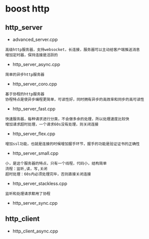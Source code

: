 # boost http
## http_server
* advanced_server.cpp
```
高级http服务器，支持websocket，长连接，服务器可以主动给客户端推送消息
增加定时器，保持连接是活跃的
```
* http_server_async.cpp
```
简单的异步http服务器
```
* http_server_coro.cpp
```
基于协程的http服务器
协程特点是使异步编程更简单，可读性好，同时拥有异步的高效率和同步的高可读性
```
* http_server_fast.cpp
```
快速服务器，每种请求进行分类，不会做多余的处理，所以处理速度比较快
增加请求超时处理，一个请求60s没有处理，则关闭连接
```
* http_server_flex.cpp
```
增加ssl功能，也就是连接的时候增加握手环节，握手的功能是验证证书的正确性
```
* http_server_small.cpp
```
小，是这个服务器的特点，只有一个线程，代码小，结构简单
流程：监听,读，写,关闭
超时处理：60s内必须处理完毕，否则直接关闭连接
```
* http_server_stackless.cpp
```
监听和处理请求都用了协程
```
* http_server_sync.cpp
## http_client
* http_client_async.cpp
